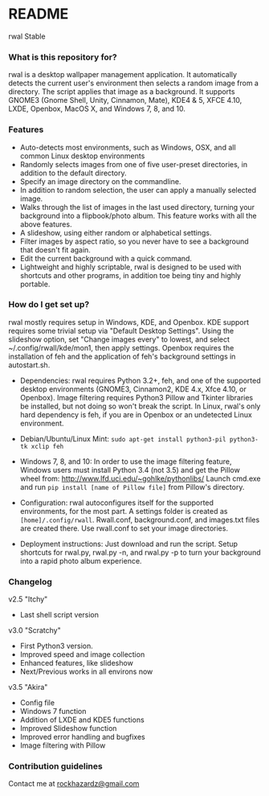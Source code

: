 # README #

rwal Stable

### What is this repository for? ###

rwal is a desktop wallpaper management application. It automatically detects the current user's environment then selects a random image from a directory.  The script applies that image as a background. It supports GNOME3 (Gnome Shell, Unity, Cinnamon, Mate), KDE4 & 5, XFCE 4.10, LXDE, Openbox, MacOS X, and Windows 7, 8, and 10.

### Features ###

* Auto-detects most environments, such as Windows, OSX, and all common Linux desktop environments
* Randomly selects images from one of five user-preset directories, in addition to the default directory.
* Specify an image directory on the commandline.
* In addition to random selection, the user can apply a manually selected image.
* Walks through the list of images in the last used directory, turning your background into a flipbook/photo album.  This feature works with all the above features.
* A slideshow, using either random or alphabetical settings.
* Filter images by aspect ratio, so you never have to see a background that doesn't fit again.
* Edit the current background with a quick command.
* Lightweight and highly scriptable, rwal is designed to be used with shortcuts and other programs, in addition toe being tiny and highly portable.

### How do I get set up? ###

rwal mostly requires setup in Windows, KDE, and Openbox. KDE support requires some trivial setup via "Default Desktop Settings". Using the slideshow option, set "Change images every" to lowest, and select ~/.config/rwall/kde/mon1, then apply settings.  Openbox requires the installation of feh and the application of feh's background settings in autostart.sh.

* Dependencies:
rwal requires Python 3.2+, feh, and one of the supported desktop environments (GNOME3, Cinnamon2, KDE 4.x, Xfce 4.10, or Openbox).  Image filtering requires Python3 Pillow and Tkinter libraries be installed, but not doing so won't break the script.  In Linux, rwal's only hard dependency is feh, if you are in Openbox or an undetected Linux environment.

* Debian/Ubuntu/Linux Mint:
`sudo apt-get install python3-pil python3-tk xclip feh`

* Windows 7, 8, and 10:
In order to use the image filtering feature, Windows users must install Python 3.4 (not 3.5) and get the Pillow wheel from:
http://www.lfd.uci.edu/~gohlke/pythonlibs/
Launch cmd.exe and run `pip install [name of Pillow file]` from Pillow's
directory.

* Configuration:
rwal autoconfigures itself for the supported environments, for the most part.  A settings folder is created as `[home]/.config/rwall`.  Rwall.conf, background.conf, and images.txt files are created there. Use rwall.conf to set your image directories.

* Deployment instructions:
Just download and run the script.  Setup shortcuts for rwal.py, rwal.py -n, and rwal.py -p to turn your background into a rapid photo album experience.

### Changelog ###

v2.5 "Itchy"

* Last shell script version

v3.0 "Scratchy"

* First Python3 version.
* Improved speed and image collection
* Enhanced features, like slideshow
* Next/Previous works in all environs now

v3.5 "Akira"

* Config file
* Windows 7 function
* Addition of LXDE and KDE5 functions
* Improved Slideshow function
* Improved error handling and bugfixes
* Image filtering with Pillow

### Contribution guidelines ###

Contact me at rockhazardz@gmail.com
